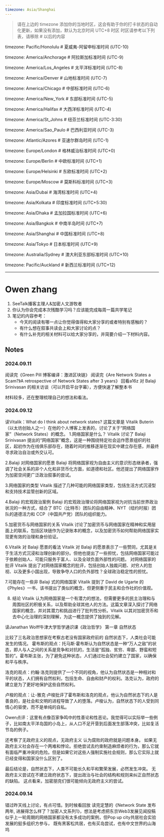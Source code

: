 ```yaml
---
timezone: Asia/Shanghai
---
```


> 请在上边的 timezone 添加你的当地时区，这会有助于你的打卡状态的自动化更新，如果没有添加，默认为北京时间 UTC+8 时区
> 时区请参考以下列表，请移除 # 以后的内容

timezone: Pacific/Honolulu # 夏威夷-阿留申标准时间 (UTC-10)

timezone: America/Anchorage # 阿拉斯加标准时间 (UTC-9)

timezone: America/Los_Angeles # 太平洋标准时间 (UTC-8)

timezone: America/Denver # 山地标准时间 (UTC-7)

timezone: America/Chicago # 中部标准时间 (UTC-6)

timezone: America/New_York # 东部标准时间 (UTC-5)

timezone: America/Halifax # 大西洋标准时间 (UTC-4)

timezone: America/St_Johns # 纽芬兰标准时间 (UTC-3:30)

timezone: America/Sao_Paulo # 巴西利亚时间 (UTC-3)

timezone: Atlantic/Azores # 亚速尔群岛时间 (UTC-1)

timezone: Europe/London # 格林威治标准时间 (UTC+0)

timezone: Europe/Berlin # 中欧标准时间 (UTC+1)

timezone: Europe/Helsinki # 东欧标准时间 (UTC+2)

timezone: Europe/Moscow # 莫斯科标准时间 (UTC+3)

timezone: Asia/Dubai # 海湾标准时间 (UTC+4)

timezone: Asia/Kolkata # 印度标准时间 (UTC+5:30)

timezone: Asia/Dhaka # 孟加拉国标准时间 (UTC+6)

timezone: Asia/Bangkok # 中南半岛时间 (UTC+7)

timezone: Asia/Shanghai # 中国标准时间 (UTC+8)

timezone: Asia/Tokyo # 日本标准时间 (UTC+9)

timezone: Australia/Sydney # 澳大利亚东部标准时间 (UTC+10)

timezone: Pacific/Auckland # 新西兰标准时间 (UTC+12)

---

# Owen zhang

1. SeeTalk播客主理人&加密人文游牧者
2. 你认为你会完成本次残酷学习吗？应该能完成每周一篇共学笔记
3. 笔记的内容参考：
   - 今天的阅读有哪一点让你觉得值得和大家分享的或者特别有感触的？
   - 有什么想在叙事共读会上和大家讨论的点？
   - 有什么补充的相关材料可以给大家分享的，并简要介绍一下材料内容。

## Notes

<!-- Content_START -->

### 2024.09.11

阅读完《Green Pill 博客编译：激进区块链》
阅读完《Are Network States a Scam?》A retrospective of Network States after 3 years》
回看a16z 对 Balaji Srinivasan 的相关访谈（可以开启平台字幕），方便快速了解整本书

材料较多，还在整理梳理自己的想法和看法。



<!-- Content_END -->


<!-- Content_START -->
### 2024.09.12
读Vitalik：What do I think about network states? 
这篇文章是 Vitalik Buterin（以太坊创始人之一）在他的个人博客上发表的，讨论了关于“网络国家”（Network States）的概念。
1.网络国家是什么？
Vitalik 讨论了 Balaji Srinivasan 提出的“网络国家”概念，这是一种围绕特定社会运作愿景组织的社区，起初作为在线俱乐部存在，随着时间的推移逐渐在现实中建立存在感，并最终寻求政治自治或外交认可。

2.Balaji 对网络国家的愿景
Balaji 将网络国家视为自由主义的意识形态继承者，强调了社会关系的非个人化和非货币化方面，如道德和社区。他还提出了网络国家作为加密空间更广泛政治叙事的尝试。

3.网络国家的类型
Vitalik 描述了几种可能的网络国家类型，包括生活方式沉浸型和支持技术监管创新的区域。

4.Balaji 的宏观政治案例
Balaji 的宏观政治理论将网络国家视为对抗当前世界政治状况的一种方式，结合了 BTC（比特币）团队的自由精神、NYT（纽约时报）团队的道德活力和 CCP（中国共产党）团队的组织能力。

5.加密货币与网络国家的关系
Vitalik 讨论了加密货币与网络国家在精神和实用层面上的联系，包括区块链作为记录账本的概念，以及加密货币如何帮助网络国家实现更有效的治理和身份验证。

6.Vitalik 对 Balaji 愿景的看法
Vitalik 对 Balaji 的愿景表示了一些赞同，尤其是关于生活方式沉浸和治理创新的部分。但他也提出了一些担忧，包括网络国家可能过于依赖创始人、可能只服务于富人、以及全球负面外部性的问题。
对网络国家的批评
Vitalik 提出了对网络国家概念的批评，包括创始人独裁问题、对穷人的忽视、以及更多小国出现，导致争夺人口的负外部性？全球政治稳定性的担忧。

7.可能存在一些非 Balaji 式的网络国家
Vitalik 提到了 David de Ugarte 的《Phyles》一书，该书提出了类似的概念，但更侧重于民主和合作社的价值观。

8. 结论
Vitalik 认为网络国家是一个有潜力的想法，但需要更多的民主治理和与周围社区的积极关系，以及帮助全球其他人的方法。这篇文章深入探讨了网络国家的概念，并对其潜力和挑战进行了批判性分析。Vitalik 以其对加密货币和去中心化治理的深刻理解，为这一概念提供了独到的见解。

读Janathan Wolff牛津大学哲学通识课《政治哲学》 第一章 自然状态

比较了三名政治思想家在考察古老没有国家政府前的 自然状态下，人类社会可能发生的情况。
霍布斯的观点：托马斯·霍布斯认为自然状态是一种“万人之敌”的状态，即人与人之间的关系是竞争和对抗的，生活是“孤独、贫穷、卑鄙、野蛮和短暂的”。霍布斯主张，为了避免这种状态，人们通过社会契约建立了国家，以确保和平与秩序。

洛克的观点：约翰·洛克则提供了一个不同的视角，他认为自然状态是一种相对和平的状态，人们拥有自然权利，包括生命、自由和财产的权利。洛克认为，政府的建立是为了更好地保护这些自然权利。

卢梭的观点：让-雅克·卢梭批评了霍布斯和洛克的观点，他认为自然状态下的人是善良的，是社会和文明的进程导致了人的堕落。卢梭认为，自然状态下的人受到同情心的驱使，而不是单纯的自私。

Owen点评：这里有点像百家争鸣中的性善论和性恶论。我觉得可以实际举一些例子，比如南太平洋岛国的小岛上，从人口不足开垦到后面发生部落冲突，比如复活节岛的例子。

还考察了无政府主义的观点，无政府主义 认为腐败的政府就是问题本身。
如果无政府主义社会存在一个两难和悖论。拒绝尝试去约束制造麻烦者的行为，那么它就有面临严重冲突的危险。但是如果它对这些人强制实施社会规则，那么它实际上就已经变得和国家没什么区别了。

最后结论是，自然状态下，人类不可能长久和平和繁荣发展，必然发生冲突。 无政府主义尝试在不建立政府状态下，提出政治与社会的结构和规则来纠正自然状态的缺陷。
这点看来，加密朋克们很可能倾向无政府主义的尝试。



<!-- Content_END -->

<!-- Content_START -->

### 2024.09.14

错过昨天线上讨论，有点可惜。到时候看回放
读完定慧的《Network State 发布两年, 进展得怎么样了？加密人文系列1》，想法是考虑把东京Web3发展见闻投稿  
似乎上一轮周期的网络国家都没有太多成功的案例，但Pop up city共居社会实验 发展的挺多组织方参与， 既有黑客松共居，也有买岛尝试，也有中文世界的山海坞




<!-- Content_END -->
